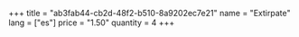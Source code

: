+++
title = "ab3fab44-cb2d-48f2-b510-8a9202ec7e21"
name = "Extirpate"
lang = ["es"]
price = "1.50"
quantity = 4
+++
